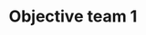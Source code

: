 ---
title: Objective team 1
description: This objective is about completing this particular task. There are a lot of great people on the team. It's great!
associated-people: [Joan Smith, John Adams]
---
